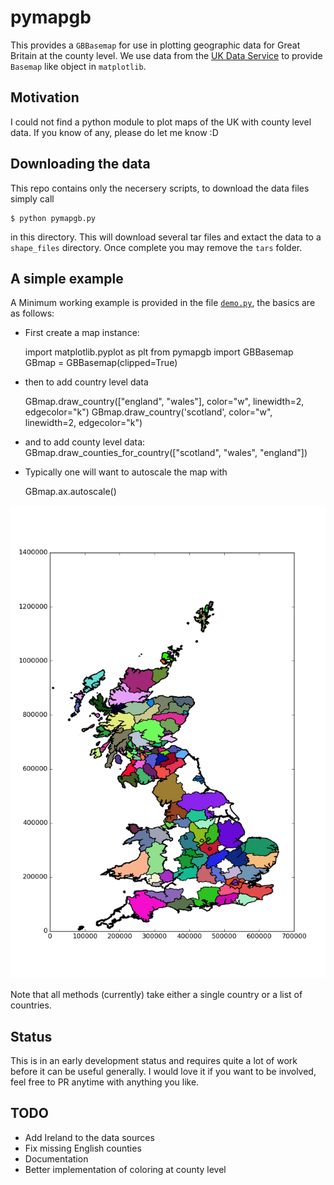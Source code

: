 # pymapgb

This provides a `GBBasemap` for use in plotting geographic data for Great
Britain at the county level. We use data from the
[UK Data Service](http://census.edina.ac.uk/) to provide `Basemap` like object
in `matplotlib`.

## Motivation

I could not find a python module to plot maps of the UK with county level data.
If you know of any, please do let me know :D

## Downloading the data

This repo contains only the necersery scripts, to download the data files
simply call

    $ python pymapgb.py

in this directory. This will download several tar files and extact the data to
a `shape_files` directory. Once complete you may remove the `tars` folder.

## A simple example

A Minimum working example is provided in the file [`demo.py`](demo.py), the
basics are as follows:

* First create a map instance:

    import matplotlib.pyplot as plt
    from pymapgb import GBBasemap
    GBmap = GBBasemap(clipped=True)

* then to add country level data

    GBmap.draw_country(["england", "wales"], color="w", linewidth=2, edgecolor="k")
    GBmap.draw_country('scotland', color="w", linewidth=2, edgecolor="k")

* and to add county level data:
    GBmap.draw_counties_for_country(["scotland", "wales", "england"])

* Typically one will want to autoscale the map with

    GBmap.ax.autoscale()

![demo.png](demo.png)

Note that all methods (currently) take either a single country or a list of
countries.

## Status

This is in an early development status and requires quite a lot of work before
it can be useful generally. I would love it if you want to be involved, feel
free to PR anytime with anything you like. 

## TODO

* Add Ireland to the data sources
* Fix missing English counties
* Documentation
* Better implementation of coloring at county level




